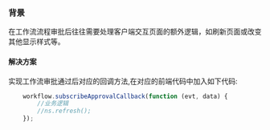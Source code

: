 ### 背景

在工作流流程审批后往往需要处理客户端交互页面的额外逻辑，如刷新页面或改变其他显示样式等。

#### 解决方案

实现工作流审批通过后对应的回调方法,在对应的前端代码中加入如下代码:

```javascript
    workflow.subscribeApprovalCallback(function (evt, data) {
    	//业务逻辑
        //ns.refresh();
    });
```